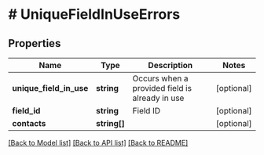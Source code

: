 # # UniqueFieldInUseErrors

## Properties

Name | Type | Description | Notes
------------ | ------------- | ------------- | -------------
**unique_field_in_use** | **string** | Occurs when a provided field is already in use | [optional] 
**field_id** | **string** | Field ID | [optional] 
**contacts** | **string[]** |  | [optional] 

[[Back to Model list]](../../README.md#documentation-for-models) [[Back to API list]](../../README.md#documentation-for-api-endpoints) [[Back to README]](../../README.md)


